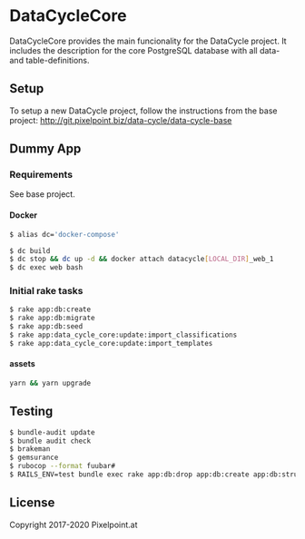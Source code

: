 # DataCycleCore

DataCycleCore provides the main funcionality for the DataCycle project. It includes
the description for the core PostgreSQL database with all data- and table-definitions.

## Setup

To setup a new DataCycle project, follow the instructions from the base project:
http://git.pixelpoint.biz/data-cycle/data-cycle-base

## Dummy App

### Requirements

See base project.

#### Docker

```bash
$ alias dc='docker-compose'
```

```bash
$ dc build
$ dc stop && dc up -d && docker attach datacycle[LOCAL_DIR]_web_1
$ dc exec web bash
```

### Initial rake tasks

```bash
$ rake app:db:create
$ rake app:db:migrate
$ rake app:db:seed
$ rake app:data_cycle_core:update:import_classifications
$ rake app:data_cycle_core:update:import_templates
```

#### assets

```bash
yarn && yarn upgrade
```

## Testing

```bash
$ bundle-audit update
$ bundle audit check
$ brakeman
$ gemsurance
$ rubocop --format fuubar#
$ RAILS_ENV=test bundle exec rake app:db:drop app:db:create app:db:structure:load app:db:migrate app:db:seed && bundle exec rails test
```

## License

Copyright 2017-2020 Pixelpoint.at
